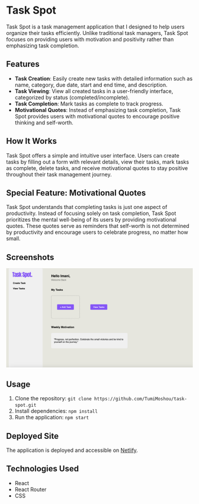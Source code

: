 # Task Spot

Task Spot is a task management application that I designed to help users organize their tasks efficiently. Unlike traditional task managers, Task Spot focuses on providing users with motivation and positivity rather than emphasizing task completion.

## Features

- **Task Creation**: Easily create new tasks with detailed information such as name, category, due date, start and end time, and description.
- **Task Viewing**: View all created tasks in a user-friendly interface, categorized by status (completed/incomplete).
- **Task Completion**: Mark tasks as complete to track progress.
- **Motivational Quotes**: Instead of emphasizing task completion, Task Spot provides users with motivational quotes to encourage positive thinking and self-worth.

## How It Works

Task Spot offers a simple and intuitive user interface. Users can create tasks by filling out a form with relevant details, view their tasks, mark tasks as complete, delete tasks, and receive motivational quotes to stay positive throughout their task management journey.

## Special Feature: Motivational Quotes

Task Spot understands that completing tasks is just one aspect of productivity. Instead of focusing solely on task completion, Task Spot prioritizes the mental well-being of its users by providing motivational quotes. These quotes serve as reminders that self-worth is not determined by productivity and encourage users to celebrate progress, no matter how small.

## Screenshots

![Task Spot Welcome Page](public/images/task-spot-welcome-page.png)

## Usage

1. Clone the repository: `git clone https://github.com/TumiMoshou/task-spot.git`
2. Install dependencies: `npm install`
3. Run the application: `npm start`

## Deployed Site

The application is deployed and accessible on [Netlify](https://660cf483a926d3917f9a7f80--rococo-nasturtium-b6f3ad.netlify.app/).

## Technologies Used

- React
- React Router
- CSS
